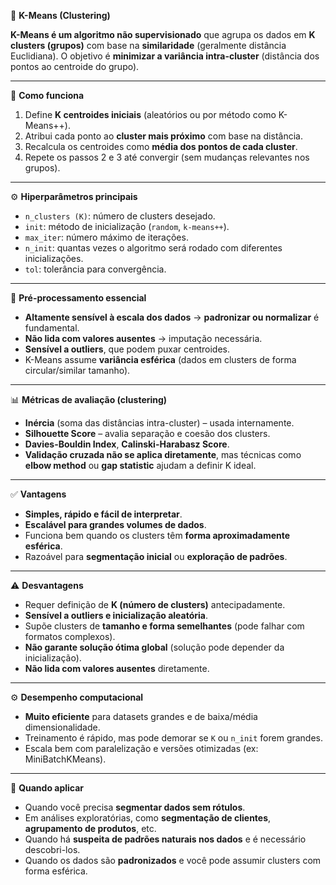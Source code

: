 🧠 **K-Means (Clustering)**

**K-Means é um algoritmo não supervisionado** que agrupa os dados em **K clusters (grupos)** com base na **similaridade** (geralmente distância Euclidiana). O objetivo é **minimizar a variância intra-cluster** (distância dos pontos ao centroide do grupo).

---

🧩 **Como funciona**

1. Define **K centroides iniciais** (aleatórios ou por método como K-Means++).
2. Atribui cada ponto ao **cluster mais próximo** com base na distância.
3. Recalcula os centroides como **média dos pontos de cada cluster**.
4. Repete os passos 2 e 3 até convergir (sem mudanças relevantes nos grupos).

---

⚙️ **Hiperparâmetros principais**

* `n_clusters (K)`: número de clusters desejado.
* `init`: método de inicialização (`random`, `k-means++`).
* `max_iter`: número máximo de iterações.
* `n_init`: quantas vezes o algoritmo será rodado com diferentes inicializações.
* `tol`: tolerância para convergência.

---

📏 **Pré-processamento essencial**

* **Altamente sensível à escala dos dados** → **padronizar ou normalizar** é fundamental.
* **Não lida com valores ausentes** → imputação necessária.
* **Sensível a outliers**, que podem puxar centroides.
* K-Means assume **variância esférica** (dados em clusters de forma circular/similar tamanho).

---

📊 **Métricas de avaliação (clustering)**

* **Inércia** (soma das distâncias intra-cluster) – usada internamente.
* **Silhouette Score** – avalia separação e coesão dos clusters.
* **Davies-Bouldin Index**, **Calinski-Harabasz Score**.
* **Validação cruzada não se aplica diretamente**, mas técnicas como **elbow method** ou **gap statistic** ajudam a definir K ideal.

---

✅ **Vantagens**

* **Simples, rápido e fácil de interpretar**.
* **Escalável para grandes volumes de dados**.
* Funciona bem quando os clusters têm **forma aproximadamente esférica**.
* Razoável para **segmentação inicial** ou **exploração de padrões**.

---

⚠️ **Desvantagens**

* Requer definição de **K (número de clusters)** antecipadamente.
* **Sensível a outliers e inicialização aleatória**.
* Supõe clusters de **tamanho e forma semelhantes** (pode falhar com formatos complexos).
* **Não garante solução ótima global** (solução pode depender da inicialização).
* **Não lida com valores ausentes** diretamente.

---

⚙️ **Desempenho computacional**

* **Muito eficiente** para datasets grandes e de baixa/média dimensionalidade.
* Treinamento é rápido, mas pode demorar se `K` ou `n_init` forem grandes.
* Escala bem com paralelização e versões otimizadas (ex: MiniBatchKMeans).

---

📌 **Quando aplicar**

* Quando você precisa **segmentar dados sem rótulos**.
* Em análises exploratórias, como **segmentação de clientes**, **agrupamento de produtos**, etc.
* Quando há **suspeita de padrões naturais nos dados** e é necessário descobri-los.
* Quando os dados são **padronizados** e você pode assumir clusters com forma esférica.

